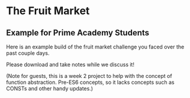 # The Fruit Market  
## Example for Prime Academy Students

Here is an example build of the fruit market challenge you faced over the past couple days. 

Please download and take notes while we discuss it!

(Note for guests, this is a week 2 project to help with the concept of function abstraction. Pre-ES6 concepts, so it lacks concepts such as CONSTs and other handy updates.)
